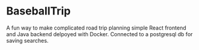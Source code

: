 # BaseballTrip
A fun way to make complicated road trip planning simple
React frontend and Java backend delpoyed with Docker.
Connected to a postgresql db for saving searches.
